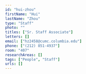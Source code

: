 ```yaml
---
id: "hui-zhou"
firstName: "Hui"
lastName: "Zhou"
type: "Staff"
photo: ""
titles: ["Sr. Staff Associate"]
letters: []
email: ["hz2458@cumc.columbia.edu"]
phone: ["(212) 851-4937"]
room: "407"
researchAreas: []
tags: ["People", "Staff"]
urls: []
---
```

